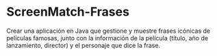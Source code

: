 # ScreenMatch-Frases
Crear una aplicación en Java que gestione y muestre frases icónicas de películas famosas, junto con la información de la película (título, año de lanzamiento, director) y el personaje que dice la frase.
